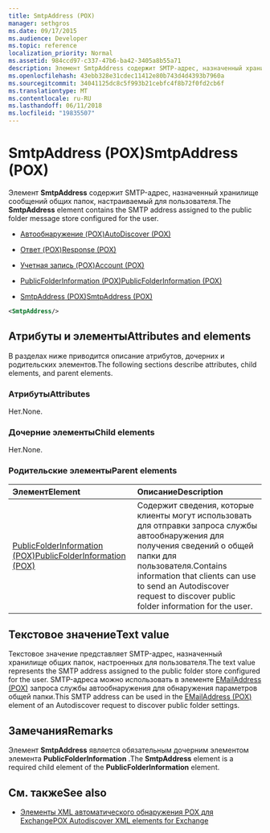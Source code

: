 ```yaml
---
title: SmtpAddress (POX)
manager: sethgros
ms.date: 09/17/2015
ms.audience: Developer
ms.topic: reference
localization_priority: Normal
ms.assetid: 984ccd97-c337-47b6-ba42-3405a8b55a71
description: Элемент SmtpAddress содержит SMTP-адрес, назначенный хранилище сообщений общих папок, настраиваемый для пользователя.
ms.openlocfilehash: 43ebb328e31cdec11412e80b743d4d4393b7960a
ms.sourcegitcommit: 34041125dc8c5f993b21cebfc4f8b72f0fd2cb6f
ms.translationtype: MT
ms.contentlocale: ru-RU
ms.lasthandoff: 06/11/2018
ms.locfileid: "19835507"
---
```

# <a name="smtpaddress-pox"></a><span data-ttu-id="c9a43-103">SmtpAddress (POX)</span><span class="sxs-lookup"><span data-stu-id="c9a43-103">SmtpAddress (POX)</span></span>

<span data-ttu-id="c9a43-104">Элемент **SmtpAddress** содержит SMTP-адрес, назначенный хранилище сообщений общих папок, настраиваемый для пользователя.</span><span class="sxs-lookup"><span data-stu-id="c9a43-104">The **SmtpAddress** element contains the SMTP address assigned to the public folder message store configured for the user.</span></span> 
  
- [<span data-ttu-id="c9a43-105">Автообнаружение (POX)</span><span class="sxs-lookup"><span data-stu-id="c9a43-105">AutoDiscover (POX)</span></span>](autodiscover-pox.md)
  
- [<span data-ttu-id="c9a43-106">Ответ (POX)</span><span class="sxs-lookup"><span data-stu-id="c9a43-106">Response (POX)</span></span>](response-pox.md)
  
- [<span data-ttu-id="c9a43-107">Учетная запись (POX)</span><span class="sxs-lookup"><span data-stu-id="c9a43-107">Account (POX)</span></span>](account-pox.md)
  
- [<span data-ttu-id="c9a43-108">PublicFolderInformation (POX)</span><span class="sxs-lookup"><span data-stu-id="c9a43-108">PublicFolderInformation (POX)</span></span>](publicfolderinformation-pox.md)
  
- [<span data-ttu-id="c9a43-109">SmtpAddress (POX)</span><span class="sxs-lookup"><span data-stu-id="c9a43-109">SmtpAddress (POX)</span></span>](smtpaddress-pox.md)
  
```XML
<SmtpAddress/>
```

## <a name="attributes-and-elements"></a><span data-ttu-id="c9a43-110">Атрибуты и элементы</span><span class="sxs-lookup"><span data-stu-id="c9a43-110">Attributes and elements</span></span>

<span data-ttu-id="c9a43-111">В разделах ниже приводится описание атрибутов, дочерних и родительских элементов.</span><span class="sxs-lookup"><span data-stu-id="c9a43-111">The following sections describe attributes, child elements, and parent elements.</span></span>
  
### <a name="attributes"></a><span data-ttu-id="c9a43-112">Атрибуты</span><span class="sxs-lookup"><span data-stu-id="c9a43-112">Attributes</span></span>

<span data-ttu-id="c9a43-113">Нет.</span><span class="sxs-lookup"><span data-stu-id="c9a43-113">None.</span></span>
  
### <a name="child-elements"></a><span data-ttu-id="c9a43-114">Дочерние элементы</span><span class="sxs-lookup"><span data-stu-id="c9a43-114">Child elements</span></span>

<span data-ttu-id="c9a43-115">Нет.</span><span class="sxs-lookup"><span data-stu-id="c9a43-115">None.</span></span>
  
### <a name="parent-elements"></a><span data-ttu-id="c9a43-116">Родительские элементы</span><span class="sxs-lookup"><span data-stu-id="c9a43-116">Parent elements</span></span>

|<span data-ttu-id="c9a43-117">**Элемент**</span><span class="sxs-lookup"><span data-stu-id="c9a43-117">**Element**</span></span>|<span data-ttu-id="c9a43-118">**Описание**</span><span class="sxs-lookup"><span data-stu-id="c9a43-118">**Description**</span></span>|
|:-----|:-----|
|[<span data-ttu-id="c9a43-119">PublicFolderInformation (POX)</span><span class="sxs-lookup"><span data-stu-id="c9a43-119">PublicFolderInformation (POX)</span></span>](publicfolderinformation-pox.md) <br/> |<span data-ttu-id="c9a43-120">Содержит сведения, которые клиенты могут использовать для отправки запроса службы автообнаружения для получения сведений о общей папки для пользователя.</span><span class="sxs-lookup"><span data-stu-id="c9a43-120">Contains information that clients can use to send an Autodiscover request to discover public folder information for the user.</span></span>  <br/> |
   
## <a name="text-value"></a><span data-ttu-id="c9a43-121">Текстовое значение</span><span class="sxs-lookup"><span data-stu-id="c9a43-121">Text value</span></span>

<span data-ttu-id="c9a43-122">Текстовое значение представляет SMTP-адрес, назначенный хранилище общих папок, настроенных для пользователя.</span><span class="sxs-lookup"><span data-stu-id="c9a43-122">The text value represents the SMTP address assigned to the public folder store configured for the user.</span></span> <span data-ttu-id="c9a43-123">SMTP-адреса можно использовать в элементе [EMailAddress (POX)](emailaddress-pox.md) запроса службы автообнаружения для обнаружения параметров общей папки.</span><span class="sxs-lookup"><span data-stu-id="c9a43-123">This SMTP address can be used in the [EMailAddress (POX)](emailaddress-pox.md) element of an Autodiscover request to discover public folder settings.</span></span> 
  
## <a name="remarks"></a><span data-ttu-id="c9a43-124">Замечания</span><span class="sxs-lookup"><span data-stu-id="c9a43-124">Remarks</span></span>

<span data-ttu-id="c9a43-125">Элемент **SmtpAddress** является обязательным дочерним элементом элемента **PublicFolderInformation** .</span><span class="sxs-lookup"><span data-stu-id="c9a43-125">The **SmtpAddress** element is a required child element of the **PublicFolderInformation** element.</span></span> 
  
## <a name="see-also"></a><span data-ttu-id="c9a43-126">См. также</span><span class="sxs-lookup"><span data-stu-id="c9a43-126">See also</span></span>

- [<span data-ttu-id="c9a43-127">Элементы XML автоматического обнаружения POX для Exchange</span><span class="sxs-lookup"><span data-stu-id="c9a43-127">POX Autodiscover XML elements for Exchange</span></span>](pox-autodiscover-xml-elements-for-exchange.md)

